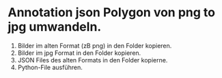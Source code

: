 # Annotation json Polygon von png to jpg umwandeln.

1. Bilder im alten Format (zB png) in den Folder kopieren.
2. Bilder im jpg Format in den Folder kopieren. 
3. JSON Files des alten Formats in den Folder kopierne. 
4. Python-File ausführen. 
